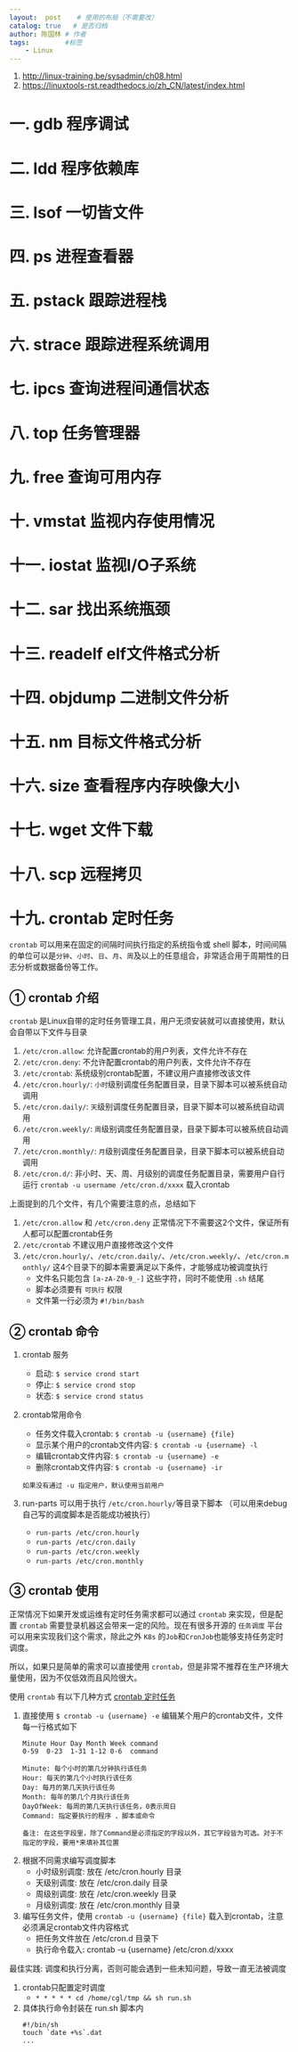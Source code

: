 ```yaml
---
layout:  post    # 使用的布局（不需要改）
catalog: true   # 是否归档
author: 陈国林 # 作者
tags:         #标签
    - Linux
---
```


1. http://linux-training.be/sysadmin/ch08.html
2. https://linuxtools-rst.readthedocs.io/zh_CN/latest/index.html

# 一. gdb 程序调试

# 二. ldd 程序依赖库

# 三. lsof 一切皆文件

# 四. ps 进程查看器

# 五. pstack 跟踪进程栈

# 六. strace 跟踪进程系统调用

# 七. ipcs 查询进程间通信状态

# 八. top 任务管理器

# 九. free 查询可用内存

# 十. vmstat 监视内存使用情况

# 十一. iostat 监视I/O子系统

# 十二. sar 找出系统瓶颈

# 十三. readelf elf文件格式分析

# 十四. objdump 二进制文件分析

# 十五. nm 目标文件格式分析

# 十六. size 查看程序内存映像大小

# 十七. wget 文件下载

# 十八. scp 远程拷贝

# 十九. crontab 定时任务
`crontab` 可以用来在固定的间隔时间执行指定的系统指令或 shell 脚本，时间间隔的单位可以是`分钟`、`小时`、`日`、`月`、`周`及以上的任意组合，非常适合用于周期性的日志分析或数据备份等工作。

## ① crontab 介绍
`crontab` 是Linux自带的定时任务管理工具，用户无须安装就可以直接使用，默认会自带以下文件与目录

1. `/etc/cron.allow`: 允许配置crontab的用户列表，文件允许不存在
2. `/etc/cron.deny`: 不允许配置crontab的用户列表，文件允许不存在
3. `/etc/crontab`: 系统级别crontab配置，不建议用户直接修改该文件
4. `/etc/cron.hourly/`: `小时`级别调度任务配置目录，目录下脚本可以被系统自动调用
5. `/etc/cron.daily/`: `天`级别调度任务配置目录，目录下脚本可以被系统自动调用
6. `/etc/cron.weekly/`: `周`级别调度任务配置目录，目录下脚本可以被系统自动调用
7. `/etc/cron.monthly/`: `月`级别调度任务配置目录，目录下脚本可以被系统自动调用
8. `/etc/cron.d/`: 非小时、天、周、月级别的调度任务配置目录，需要用户自行运行 `crontab -u username /etc/cron.d/xxxx` 载入crontab

上面提到的几个文件，有几个需要注意的点，总结如下
1. `/etc/cron.allow` 和 `/etc/cron.deny` 正常情况下不需要这2个文件，保证所有人都可以配置crontab任务
2. `/etc/crontab` 不建议用户直接修改这个文件
3. `/etc/cron.hourly/`、`/etc/cron.daily/`、`/etc/cron.weekly/`、`/etc/cron.monthly/` 这4个目录下的脚本需要满足以下条件，才能够成功被调度执行
   + 文件名只能包含 `[a-zA-Z0-9_-]` 这些字符，同时不能使用 `.sh` 结尾
   + 脚本必须要有 `可执行` 权限
   + 文件第一行必须为 `#!/bin/bash`

## ② crontab 命令
1. crontab 服务
   + 启动: `$ service crond start`
   + 停止: `$ service crond stop`
   + 状态: `$ service crond status`
2. crontab常用命令
   + 任务文件载入crontab: `$ crontab -u {username} {file}`
   + 显示某个用户的crontab文件内容: `$ crontab -u {username} -l`
   + 编辑crontab文件内容: `$ crontab -u {username} -e`
   + 删除crontab文件内容: `$ crontab -u {username} -ir`
   
   `如果没有通过 -u 指定用户，默认使用当前用户`
3. run-parts 可以用于执行 `/etc/cron.hourly/`等目录下脚本 （可以用来debug自己写的调度脚本是否能成功被执行）
   + `run-parts /etc/cron.hourly`
   + `run-parts /etc/cron.daily`
   + `run-parts /etc/cron.weekly`
   + `run-parts /etc/cron.monthly`

## ③ crontab 使用
正常情况下如果开发或运维有定时任务需求都可以通过 `crontab` 来实现，但是配置 `crontab` 需要登录机器这会带来一定的风险。现在有很多开源的 `任务调度` 平台可以用来实现我们这个需求，除此之外 `K8s` 的`Job`和`CronJob`也能够支持任务定时调度。

所以，如果只是简单的需求可以直接使用 `crontab`，但是非常不推荐在生产环境大量使用，因为不仅低效而且风险很大。

使用 `crontab` 有以下几种方式  [crontab 定时任务](https://linuxtools-rst.readthedocs.io/zh_CN/latest/tool/crontab.html)

1. 直接使用 `$ crontab -u {username} -e` 编辑某个用户的crontab文件，文件每一行格式如下
   ```
   Minute Hour Day Month Week command
   0-59  0-23  1-31 1-12 0-6  command

   Minute: 每个小时的第几分钟执行该任务
   Hour: 每天的第几个小时执行该任务
   Day: 每月的第几天执行该任务
   Month: 每年的第几个月执行该任务
   DayOfWeek: 每周的第几天执行该任务，0表示周日
   Command: 指定要执行的程序 、脚本或命令
   
   备注: 在这些字段里，除了Command是必须指定的字段以外，其它字段皆为可选。对于不指定的字段，要用*来填补其位置
   ```
2. 根据不同需求编写调度脚本
   + 小时级别调度: 放在 /etc/cron.hourly 目录
   + 天级别调度: 放在 /etc/cron.daily 目录
   + 周级别调度: 放在 /etc/cron.weekly 目录
   + 月级别调度: 放在 /etc/cron.monthly 目录
3. 编写任务文件，使用 `crontab -u {username} {file}` 载入到crontab，注意必须满足crontab文件内容格式
   + 把任务文件放在 /etc/cron.d 目录下
   + 执行命令载入: crontab -u {username} /etc/cron.d/xxxx
   
最佳实践: 调度和执行分离，否则可能会遇到一些未知问题，导致一直无法被调度
1. crontab只配置定时调度
   + `* * * * * cd /home/cgl/tmp && sh run.sh`
2. 具体执行命令封装在 run.sh 脚本内
   ```
   #!/bin/sh
   touch `date +%s`.dat
   ...
   ```

